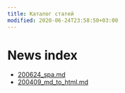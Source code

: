 ```yaml
---
title: Каталог статей
modified: 2020-06-24T23:58:50+03:00
---
```


# News index

* [200624_spa.md](./200624_spa.md)  
* [200409_md_to_html.md](./200409_md_to_html.md)